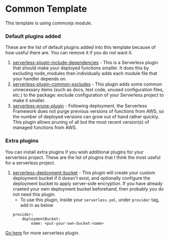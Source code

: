 # Common Template

This template is using commonjs module.

### Default plugins added

These are the list of default plugins added into this template because of how useful there are. You can remove it if you do not want it.

1. [serverless-plugin-include-dependencies](https://www.serverless.com/plugins/serverless-plugin-include-dependencies) - This is a Serverless plugin that should make your deployed functions smaller. It does this by excluding node_modules then individually adds each module file that your handler depends on.
2. [serverless-plugin-common-excludes](https://www.serverless.com/plugins/serverless-plugin-common-excludes) - This plugin adds some common unnecessary items (such as docs, test code, unused configuration files, etc.) to the package: exclude configuration of your Serverless project to make it smaller.
3. [serverless-prune-plugin](https://www.serverless.com/plugins/serverless-prune-plugin) - Following deployment, the Serverless Framework does not purge previous versions of functions from AWS, so the number of deployed versions can grow out of hand rather quickly. This plugin allows pruning of all but the most recent version(s) of managed functions from AWS.

### Extra plugins

You can install extra plugins if you wish additional plugins for your serverless project. These are the list of plugins that I think the most useful for a serverless project.

1. [serverless-deployment-bucket](https://www.serverless.com/plugins/serverless-deployment-bucket) - This plugin will create your custom deployment bucket if it doesn't exist, and optionally configure the deployment bucket to apply server-side encryption. If you have already craeted your own deployment bucket beforehand, then probably you do not need this plugin.
    - To use this plugin, inside your `serverless.yml`, under `provider` tag, add in as below
    ```
    provider:
        deploymentBucket:
            name: <put-your-own-bucket-name>
    ```

[Go here](https://www.serverless.com/plugins) for more serverless plugin.
